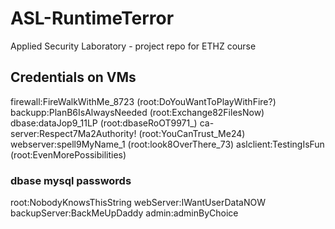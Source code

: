 # ASL-RuntimeTerror
Applied Security Laboratory - project repo for ETHZ course

## Credentials on VMs
firewall:FireWalkWithMe_8723 (root:DoYouWantToPlayWithFire?)
backupp:PlanB6IsAlwaysNeeded (root:Exchange82FilesNow)
dbase:dataJop9_11LP (root:dbaseRoOT9971_)
ca-server:Respect7Ma2Authority! (root:YouCanTrust_Me24)
webserver:spell9MyName_1 (root:look8OverThere_73)
aslclient:TestingIsFun (root:EvenMorePossibilities)

### dbase mysql passwords
root:NobodyKnowsThisString
webServer:IWantUserDataNOW
backupServer:BackMeUpDaddy
admin:adminByChoice

